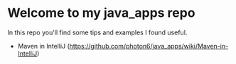 # Welcome to my java_apps repo

In this repo you'll find some tips and examples I found useful.

- Maven in IntelliJ (https://github.com/photon6/java_apps/wiki/Maven-in-IntelliJ)


